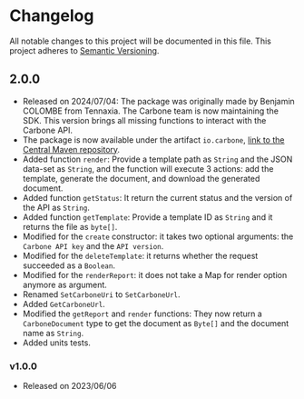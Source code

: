 # Changelog

All notable changes to this project will be documented in this file. This project adheres to [Semantic Versioning](https://semver.org/spec/v2.0.0.html).

## 2.0.0
- Released on 2024/07/04: The package was originally made by Benjamin COLOMBE from Tennaxia. The Carbone team is now maintaining the SDK. This version brings all missing functions to interact with the Carbone API.
- The package is now available under the artifact `io.carbone`, [link to the Central Maven repository](https://central.sonatype.com/artifact/io.carbone/carbone-sdk).
- Added function `render`: Provide a template path as `String` and the JSON data-set as `String`, and the function will execute 3 actions: add the template, generate the document, and download the generated document.
- Added function `getStatus`: It return the current status and the version of the API as `String`.
- Added function `getTemplate`: Provide a template ID as `String` and it returns the file as `byte[]`.
- Modified for the `create` constructor: it takes two optional arguments: the `Carbone API key` and the `API version`.
- Modified for the `deleteTemplate`: it returns whether the request succeeded as a `Boolean`.
- Modified for the `renderReport`: it does not take a Map for render option anymore as argument.
- Renamed `SetCarboneUri` to `SetCarboneUrl`. 
- Added `GetCarboneUrl`. 
- Modified the `getReport` and `render` functions: They now return a `CarboneDocument` type to get the document as `Byte[]` and the document name as `String`.
- Added units tests.

### v1.0.0
- Released on 2023/06/06